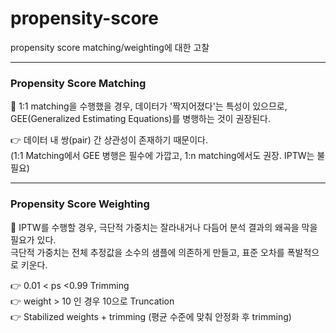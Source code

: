 # propensity-score
propensity score matching/weighting에 대한 고찰

---
### Propensity Score Matching

🧠 1:1 matching을 수행했을 경우, 데이터가 '짝지어졌다'는 특성이 있으므로,  
GEE(Generalized Estimating Equations)를 병행하는 것이 권장된다.  

👉 데이터 내 쌍(pair) 간 상관성이 존재하기 때문이다.  
(1:1 Matching에서 GEE 병행은 필수에 가깝고, 1:n matching에서도 권장. IPTW는 불필요)  

---
### Propensity Score Weighting

🧠 IPTW를 수행할 경우, 극단적 가중치는 잘라내거나 다듬어 분석 결과의 왜곡을 막을 필요가 있다.  
극단적 가중치는 전체 추정값을 소수의 샘플에 의존하게 만들고, 표준 오차를 폭발적으로 키운다.  

👉 0.01 < ps <0.99 Trimming  
👉 weight > 10 인 경우 10으로 Truncation  
👉 Stabilized weights + trimming (평균 수준에 맞춰 안정화 후 trimming)  
